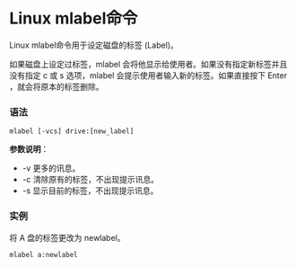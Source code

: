 
# Linux mlabel命令



Linux mlabel命令用于设定磁盘的标签 (Label)。

如果磁盘上设定过标签，mlabel 会将他显示给使用者。如果没有指定新标签并且没有指定 c 或 s 选项，mlabel 会提示使用者输入新的标签。如果直接按下 Enter ，就会将原本的标签删除。

### 语法

```
mlabel [-vcs] drive:[new_label]
```

**参数说明**：

*   -v 更多的讯息。
*   -c 清除原有的标签，不出现提示讯息。
*   -s 显示目前的标签，不出现提示讯息。

### 实例

将 A 盘的标签更改为 newlabel。

```
mlabel a:newlabel
```



